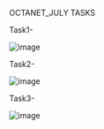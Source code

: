 OCTANET_JULY TASKS


Task1-

![image](https://github.com/Shruti1632/OCTANET_JULY/assets/104548800/915755c7-96ad-421f-8d93-cb954b203ed0)


Task2-

![image](https://github.com/Shruti1632/OCTANET_JULY/assets/104548800/e561b856-710e-4c78-b5a3-65ad764104db)


Task3-

![image](https://github.com/Shruti1632/OCTANET_JULY/assets/104548800/faed815a-1e5b-4627-b0f9-2715727b1cbe)

